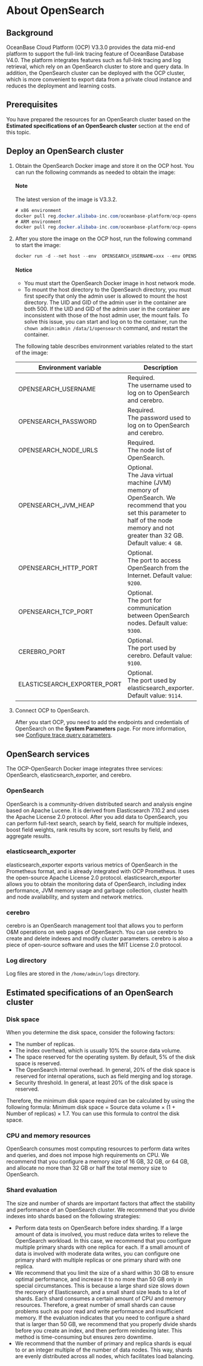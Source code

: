 # About OpenSearch

## Background

OceanBase Cloud Platform (OCP) V3.3.0 provides the data mid-end platform to support the full-link tracing feature of OceanBase Database V4.0. The platform integrates features such as full-link tracing and log retrieval, which rely on an OpenSearch cluster to store and query data. In addition, the OpenSearch cluster can be deployed with the OCP cluster, which is more convenient to export data from a private cloud instance and reduces the deployment and learning costs.

## Prerequisites

You have prepared the resources for an OpenSearch cluster based on the **Estimated specifications of an OpenSearch cluster** section at the end of this topic.

## Deploy an OpenSearch cluster

1. Obtain the OpenSearch Docker image and store it on the OCP host. You can run the following commands as needed to obtain the image:

   <main id="notice" type='explain'>
    <h4>Note</h4>
    <p>The latest version of the image is V3.3.2.</p>
   </main>

   ```java
   # x86 environment
   docker pull reg.docker.alibaba-inc.com/oceanbase-platform/ocp-opensearch:[version number]-x64
   # ARM environment
   docker pull reg.docker.alibaba-inc.com/oceanbase-platform/ocp-opensearch:[version number]-arm64
   ```

2. After you store the image on the OCP host, run the following command to start the image:

   ```java
   docker run -d --net host --env  OPENSEARCH_USERNAME=xxx --env OPENSEARCH_PASSWORD=xxx --env OPENSEARCH_NODE_URLS=ip1,ip2,ip3 --env OPENSEARCH_JVM_HEAP=4g --name ocp-opensearch reg.docker.alibaba-inc.com/oceanbase-platform/ocp-opensearch:3.3.2-x64
   ```

   <main id="notice" type='notice'>
    <h4>Notice</h4>
    <ul>
    <li>You must start the OpenSearch Docker image in host network mode.</li>
    <li>To mount the host directory to the OpenSearch directory, you must first specify that only the admin user is allowed to mount the host directory. The UID and GID of the admin user in the container are both 500. If the UID and GID of the admin user in the container are inconsistent with those of the host admin user, the mount fails. To solve this issue, you can start and log on to the container, run the <code>chown admin:admin /data/1/opensearch</code> command, and restart the container.</li>
    </ul>
   </main>

   The following table describes environment variables related to the start of the image:

   | Environment variable | Description |
   | --- | --- |
   | OPENSEARCH_USERNAME | Required. </br>The username used to log on to OpenSearch and cerebro.  |
   | OPENSEARCH_PASSWORD | Required. </br>The password used to log on to OpenSearch and cerebro.  |
   | OPENSEARCH_NODE_URLS | Required. </br>The node list of OpenSearch.  |
   | OPENSEARCH_JVM_HEAP | Optional. </br>The Java virtual machine (JVM) memory of OpenSearch. We recommend that you set this parameter to half of the node memory and not greater than 32 GB. Default value: `4 GB`. |
   | OPENSEARCH_HTTP_PORT | Optional. </br>The port to access OpenSearch from the Internet. Default value: `9200`. |
   | OPENSEARCH_TCP_PORT | Optional. </br>The port for communication between OpenSearch nodes. Default value: `9300`. |
   | CEREBRO_PORT | Optional. </br>The port used by cerebro. Default value: `9100`. |
   | ELASTICSEARCH_EXPORTER_PORT | Optional. </br>The port used by elasticsearch_exporter. Default value: `9114`. |

3. Connect OCP to OpenSearch.

   After you start OCP, you need to add the endpoints and credentials of OpenSearch on the **System Parameters** page. For more information, see [Configure trace query parameters](../1300.log-service/300.configuration-trace-paremeters.md).

## OpenSearch services

The OCP-OpenSearch Docker image integrates three services: OpenSearch, elasticsearch_exporter, and cerebro.

### OpenSearch

OpenSearch is a community-driven distributed search and analysis engine based on Apache Lucene. It is derived from Elasticsearch 7.10.2 and uses the Apache License 2.0 protocol.
After you add data to OpenSearch, you can perform full-text search, search by field, search for multiple indexes, boost field weights, rank results by score, sort results by field, and aggregate results.

### elasticsearch_exporter

elasticsearch_exporter exports various metrics of OpenSearch in the Prometheus format, and is already integrated with OCP Prometheus. It uses the open-source Apache License 2.0 protocol.
elasticsearch_exporter allows you to obtain the monitoring data of OpenSearch, including index performance, JVM memory usage and garbage collection, cluster health and node availability, and system and network metrics.

### cerebro

cerebro is an OpenSearch management tool that allows you to perform O&M operations on web pages of OpenSearch. You can use cerebro to create and delete indexes and modify cluster parameters. cerebro is also a piece of open-source software and uses the MIT License 2.0 protocol.

### Log directory

Log files are stored in the `/home/admin/logs` directory.

## Estimated specifications of an OpenSearch cluster

### Disk space

When you determine the disk space, consider the following factors:

* The number of replicas.
* The index overhead, which is usually 10% the source data volume.
* The space reserved for the operating system. By default, 5% of the disk space is reserved.
* The OpenSearch internal overhead. In general, 20% of the disk space is reserved for internal operations, such as field merging and log storage.
* Security threshold. In general, at least 20% of the disk space is reserved.

Therefore, the minimum disk space required can be calculated by using the following formula: Minimum disk space = Source data volume × (1 + Number of replicas) × 1.7. You can use this formula to control the disk space.

### CPU and memory resources

OpenSearch consumes most computing resources to perform data writes and queries, and does not impose high requirements on CPU. We recommend that you configure a memory size of 16 GB, 32 GB, or 64 GB, and allocate no more than 32 GB or half the total memory size to OpenSearch.

### Shard evaluation

The size and number of shards are important factors that affect the stability and performance of an OpenSearch cluster.
We recommend that you divide indexes into shards based on the following strategies:

* Perform data tests on OpenSearch before index sharding. If a large amount of data is involved, you must reduce data writes to relieve the OpenSearch workload. In this case, we recommend that you configure multiple primary shards with one replica for each. If a small amount of data is involved with moderate data writes, you can configure one primary shard with multiple replicas or one primary shard with one replica.
* We recommend that you limit the size of a shard within 30 GB to ensure optimal performance, and increase it to no more than 50 GB only in special circumstances. This is because a large shard size slows down the recovery of Elasticsearch, and a small shard size leads to a lot of shards. Each shard consumes a certain amount of CPU and memory resources. Therefore, a great number of small shards can cause problems such as poor read and write performance and insufficient memory. If the evaluation indicates that you need to configure a shard that is larger than 50 GB, we recommend that you properly divide shards before you create an index, and then perform reindexing later. This method is time-consuming but ensures zero downtime.
* We recommend that the number of primary and replica shards is equal to or an integer multiple of the number of data nodes. This way, shards are evenly distributed across all nodes, which facilitates load balancing.
